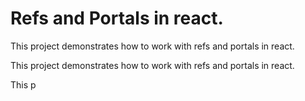 # Refs and Portals in react.

This project demonstrates how to work with refs and portals in react.

This project demonstrates how to work with refs and portals in react.

This p